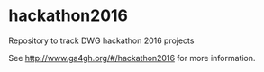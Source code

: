 # hackathon2016
Repository to track DWG hackathon 2016 projects

See http://www.ga4gh.org/#/hackathon2016 for more information.
